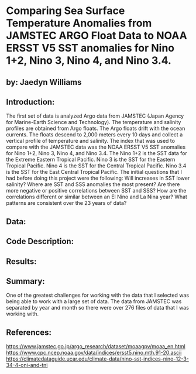 # Comparing Sea Surface Temperature Anomalies from JAMSTEC ARGO Float Data to NOAA ERSST V5 SST anomalies for Nino 1+2, Nino 3, Nino 4, and Nino 3.4. 

## by: Jaedyn Williams

## Introduction:
The first set of data is analyzed Argo data from JAMSTEC (Japan Agency for Marine-Earth Science and Technology). The temperature and salinity profiles are obtained from Argo floats. The Argo floats drift with the ocean currents. The floats descend to 2,000 meters every 10 days and collect a vertical profile of temperature and salinity. The index that was used to compare with the JAMSTEC data was the NOAA ERSST V5 SST anomalies for Nino 1+2, Nino 3, Nino 4, and Nino 3.4. The Nino 1+2 is the SST data for the Extreme Eastern Tropical Pacific. Nino 3 is the SST for the Eastern Tropical Pacific. Nino 4 is the SST for the Central Tropical Pacific. Nino 3.4 is the SST for the East Central Tropical Pacific. The initial questions that I had before doing this project were the following: Will increases in SST lower salinity? Where are SST and SSS anomalies the most present? Are there more negative or positive correlations between SST and SSS? How are the correlations different or similar between an El Nino and La Nina year? What patterns are consistent over the 23 years of data?

## Data:

## Code Description:

## Results:

## Summary:
One of the greatest challenges for working with the data that I selected was being able to work with a large set of data. The data from JAMSTEC was separated by year and month so there were over 276 files of data that I was working with.

## References: 
https://www.jamstec.go.jp/argo_research/dataset/moaagpv/moaa_en.html
https://www.cpc.ncep.noaa.gov/data/indices/ersst5.nino.mth.91-20.ascii
https://climatedataguide.ucar.edu/climate-data/nino-sst-indices-nino-12-3-34-4-oni-and-tni
